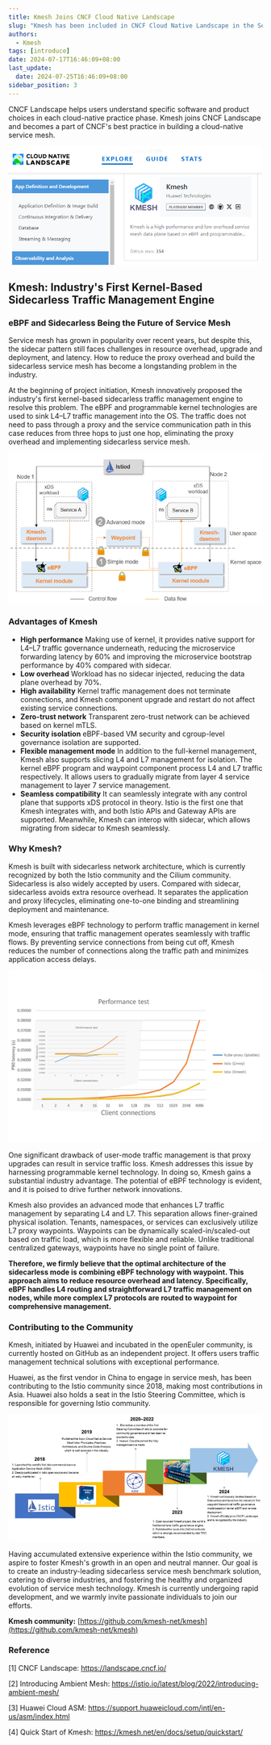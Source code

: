 ```yaml
---
title: Kmesh Joins CNCF Cloud Native Landscape
slug: "Kmesh has been included in CNCF Cloud Native Landscape in the Service Mesh category."
authors:
  - Kmesh
tags: [introduce]
date: 2024-07-17T16:46:09+08:00
last_update:
  date: 2024-07-25T16:46:09+08:00
sidebar_position: 3
---
```


CNCF Landscape helps users understand specific software and product choices in each cloud-native practice phase. Kmesh joins CNCF Landscape and becomes a part of CNCF's best practice in building a cloud-native service mesh.

![image](images/introduce.png)

## Kmesh: Industry's First Kernel-Based Sidecarless Traffic Management Engine

### eBPF and Sidecarless Being the Future of Service Mesh

Service mesh has grown in popularity over recent years, but despite this, the sidecar pattern still faces challenges in resource overhead, upgrade and deployment, and latency. How to reduce the proxy overhead and build the sidecarless service mesh has become a longstanding problem in the industry.

At the beginning of project initiation, Kmesh innovatively proposed the industry's first kernel-based sidecarless traffic management engine to resolve this problem. The eBPF and programmable kernel technologies are used to sink L4–L7 traffic management into the OS. The traffic does not need to pass through a proxy and the service communication path in this case reduces from three hops to just one hop, eliminating the proxy overhead and implementing sidecarless service mesh.

![image](images/architecture.png)

### Advantages of Kmesh

- **High performance**
  Making use of kernel, it provides native support for L4–L7 traffic governance underneath, reducing the microservice forwarding latency by 60% and improving the microservice bootstrap performance by 40% compared with sidecar.
- **Low overhead**
  Workload has no sidecar injected, reducing the data plane overhead by 70%.
- **High availability**
  Kernel traffic management does not terminate connections, and Kmesh component upgrade and restart do not affect existing service connections.
- **Zero-trust network**
  Transparent zero-trust network can be achieved based on kernel mTLS.
- **Security isolation**
  eBPF-based VM security and cgroup-level governance isolation are supported.
- **Flexible management mode**
  In addition to the full-kernel management, Kmesh also supports slicing L4 and L7 management for isolation. The kernel eBPF program and waypoint component process L4 and L7 traffic respectively. It allows users to gradually migrate from layer 4 service management to layer 7 service management.
- **Seamless compatibility**
  It can seamlessly integrate with any control plane that supports xDS protocol in theory. Istio is the first one that Kmesh integrates with, and both Istio APIs and Gateway APIs are supported. Meanwhile, Kmesh can interop with sidecar, which allows migrating from sidecar to Kmesh seamlessly.

### Why Kmesh?

Kmesh is built with sidecarless network architecture, which is currently recognized by both the Istio community and the Cilium community. Sidecarless is also widely accepted by users. Compared with sidecar, sidecarless avoids extra resource overhead. It separates the application and proxy lifecycles, eliminating one-to-one binding and streamlining deployment and maintenance.

Kmesh leverages eBPF technology to perform traffic management in kernel mode, ensuring that traffic management operates seamlessly with traffic flows. By preventing service connections from being cut off, Kmesh reduces the number of connections along the traffic path and minimizes application access delays.

![image](images/compare.png)

One significant drawback of user-mode traffic management is that proxy upgrades can result in service traffic loss. Kmesh addresses this issue by harnessing programmable kernel technology. In doing so, Kmesh gains a substantial industry advantage. The potential of eBPF technology is evident, and it is poised to drive further network innovations.

Kmesh also provides an advanced mode that enhances L7 traffic management by separating L4 and L7. This separation allows finer-grained physical isolation. Tenants, namespaces, or services can exclusively utilize L7 proxy waypoints. Waypoints can be dynamically scaled-in/scaled-out based on traffic load, which is more flexible and reliable. Unlike traditional centralized gateways, waypoints have no single point of failure.

**Therefore, we firmly believe that the optimal architecture of the sidecarless mode is combining eBPF technology with waypoint. This approach aims to reduce resource overhead and latency. Specifically, eBPF handles L4 routing and straightforward L7 traffic management on nodes, while more complex L7 protocols are routed to waypoint for comprehensive management.**

### Contributing to the Community

Kmesh, initiated by Huawei and incubated in the openEuler community, is currently hosted on GitHub as an independent project. It offers users traffic management technical solutions with exceptional performance.

Huawei, as the first vendor in China to engage in service mesh, has been contributing to the Istio community since 2018, making most contributions in Asia. Huawei also holds a seat in the Istio Steering Committee, which is responsible for governing Istio community.

![image](images/contribution.png)

Having accumulated extensive experience within the Istio community, we aspire to foster Kmesh's growth in an open and neutral manner. Our goal is to create an industry-leading sidecarless service mesh benchmark solution, catering to diverse industries, and fostering the healthy and organized evolution of service mesh technology. Kmesh is currently undergoing rapid development, and we warmly invite passionate individuals to join our efforts.

**Kmesh community:** [https://github.com/kmesh-net/kmesh](https://github.com/kmesh-net/kmesh)

### Reference

[1] CNCF Landscape: https://landscape.cncf.io/

[2] Introducing Ambient Mesh: https://istio.io/latest/blog/2022/introducing-ambient-mesh/

[3] Huawei Cloud ASM: https://support.huaweicloud.com/intl/en-us/asm/index.html

[4] Quick Start of Kmesh: https://kmesh.net/en/docs/setup/quickstart/
